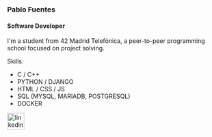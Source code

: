 ### Pablo Fuentes
#### Software Developer
I'm a student from 42 Madrid Telefónica, a peer-to-peer programming school focused on project solving.

Skills:
* C / C++
* PYTHON / DJANGO
* HTML / CSS / JS
* SQL (MYSQL, MARIADB, POSTGRESQL)
* DOCKER

[<img src='https://cdn.jsdelivr.net/npm/simple-icons@3.0.1/icons/linkedin.svg' alt='linkedin' height='40'>](https://www.linkedin.com/in/pablo-fuentes-l%C3%B3pez-b0b319167//)  

